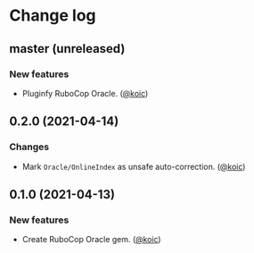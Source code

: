 # Change log

## master (unreleased)

### New features

* Pluginfy RuboCop Oracle. ([@koic][])

## 0.2.0 (2021-04-14)

### Changes

* Mark `Oracle/OnlineIndex` as unsafe auto-correction. ([@koic][])

## 0.1.0 (2021-04-13)

### New features

* Create RuboCop Oracle gem. ([@koic][])

[@koic]: https://github.com/koic
